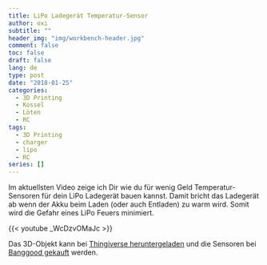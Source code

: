 ```yaml
---
title: LiPo Ladegerät Temperatur-Sensor
author: oxi
subtitle: ""
header_img: "img/workbench-header.jpg"
comment: false
toc: false
draft: false
lang: de
type: post
date: "2018-01-25"
categories:
  - 3D Printing
  - Kossel
  - Löten
  - RC
tags:
  - 3D Printing
  - charger
  - lipo
  - RC
series: []
---
```

Im aktuellsten Video zeige ich Dir wie du für wenig Geld Temperatur-Sensoren für dein LiPo Ladegerät bauen kannst. Damit bricht das Ladegerät ab wenn der Akku beim Laden (oder auch Entladen) zu warm wird. Somit wird die Gefahr eines LiPo Feuers minimiert.

{{< youtube _WcDzvOMaJc >}}

Das 3D-Objekt kann bei <a href="https://www.thingiverse.com/thing:2766449" target="_blank" rel="noopener">Thingiverse heruntergeladen</a> und die Sensoren bei <a href="http://bit.ly/2DCtVtO" target="_blank" rel="noopener">Banggood gekauft</a> werden.
